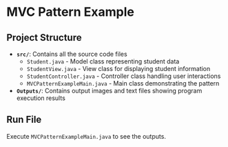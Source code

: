 # MVC Pattern Example

## Project Structure

- **`src/`**: Contains all the source code files
  - `Student.java` - Model class representing student data
  - `StudentView.java` - View class for displaying student information
  - `StudentController.java` - Controller class handling user interactions
  - `MVCPatternExampleMain.java` - Main class demonstrating the pattern
- **`Outputs/`**: Contains output images and text files showing program execution results

## Run File
Execute `MVCPatternExampleMain.java` to see the outputs.
